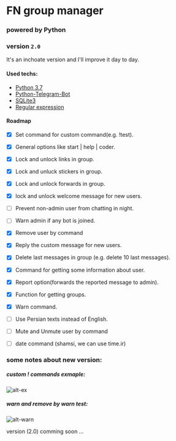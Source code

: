 # FN group manager
### powered by Python
### version `2.0` 

It's an inchoate version and I'll improve it day to day.

#### Used techs:
* [Python 3.7](https://www.python.org/downloads/release/python-370/)
* [Python-Telegram-Bot](https://python-telegram-bot.readthedocs.io/)
* [SQLite3](https://docs.python.org/3/library/sqlite3.html)
* [Regular expression](https://docs.python.org/3/library/re.html)


#### Roadmap
- [x] Set command for custom command(e.g. !test).
- [x] General options like start | help | coder.
- [x] Lock and unlock links in group.
- [x] Lock and unluck stickers in group.
- [x] Lock and unlock forwards in group.
- [x] lock and unlock welcome message for new users.
- [ ] Prevent non-admin user from chatting in night.
- [ ] Warn admin if any bot is joined.
- [x] Remove user by command
- [x] Reply the custom message for new users. 
- [x] Delete last messages in group (e.g. delete 10 last messages).
- [x] Command for getting some information about user.
- [x] Report option(forwards the reported message to admin).
- [x] Function for getting groups.
- [x] Warn command.
- [ ] Use Persian texts instead of English.
- [ ] Mute and Unmute user by command
- [ ] date command (shamsi, we can use time.ir)


### some notes about new version:
##### custom ! commands exmaple:
![alt-ex](https://pasteboard.co/IXRajm4.jpg)
 
##### warn and remove by warn test:
![alt-warn](https://pasteboard.co/IXRa5Ue.jpg)


version (2.0) comming soon ...
